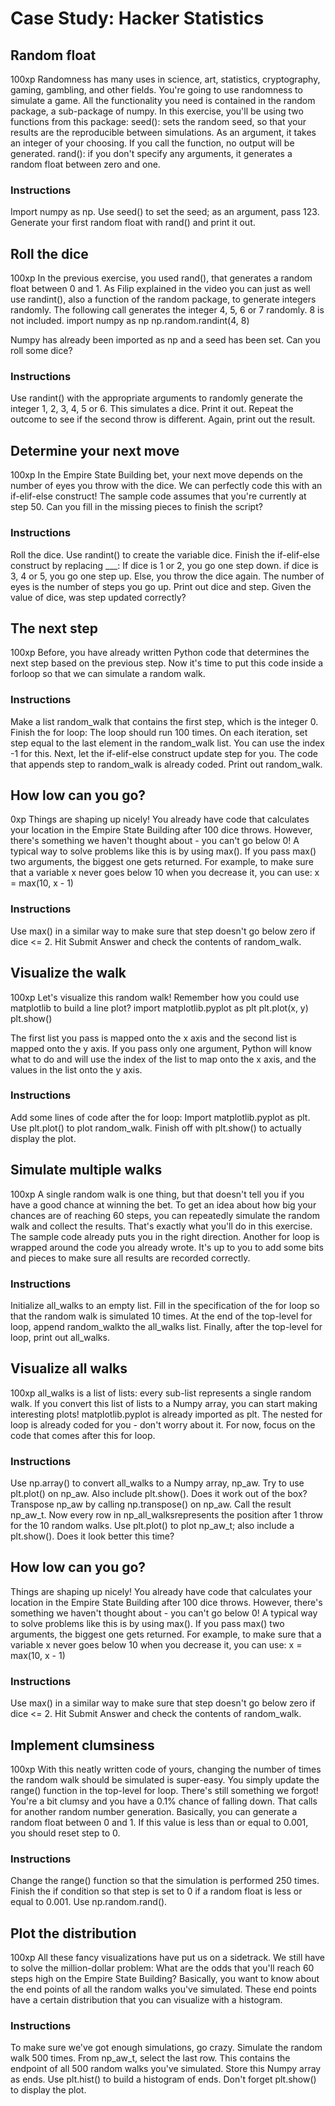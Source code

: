 # Case Study: Hacker Statistics

## Random float
100xp
Randomness has many uses in science, art, statistics, cryptography, gaming, gambling, and other fields. You're going to use randomness to simulate a game.
All the functionality you need is contained in the random package, a sub-package of numpy. In this exercise, you'll be using two functions from this package:
seed(): sets the random seed, so that your results are the reproducible between simulations. As an argument, it takes an integer of your choosing. If you call the function, no output will be generated.
rand(): if you don't specify any arguments, it generates a random float between zero and one.
### Instructions
Import numpy as np.
Use seed() to set the seed; as an argument, pass 123.
Generate your first random float with rand() and print it out.

## Roll the dice
100xp
In the previous exercise, you used rand(), that generates a random float between 0 and 1.
As Filip explained in the video you can just as well use randint(), also a function of the random package, to generate integers randomly. The following call generates the integer 4, 5, 6 or 7 randomly. 8 is not included.
import numpy as np
np.random.randint(4, 8)


Numpy has already been imported as np and a seed has been set. Can you roll some dice?
### Instructions
Use randint() with the appropriate arguments to randomly generate the integer 1, 2, 3, 4, 5 or 6. This simulates a dice. Print it out.
Repeat the outcome to see if the second throw is different. Again, print out the result.
## Determine your next move
100xp
In the Empire State Building bet, your next move depends on the number of eyes you throw with the dice. We can perfectly code this with an if-elif-else construct!
The sample code assumes that you're currently at step 50. Can you fill in the missing pieces to finish the script?
### Instructions
Roll the dice. Use randint() to create the variable dice.
Finish the if-elif-else construct by replacing ___:
If dice is 1 or 2, you go one step down.
if dice is 3, 4 or 5, you go one step up.
Else, you throw the dice again. The number of eyes is the number of steps you go up.
Print out dice and step. Given the value of dice, was step updated correctly?

## The next step
100xp
Before, you have already written Python code that determines the next step based on the previous step. Now it's time to put this code inside a forloop so that we can simulate a random walk.
### Instructions
Make a list random_walk that contains the first step, which is the integer 0.
Finish the for loop:
The loop should run 100 times.
On each iteration, set step equal to the last element in the random_walk list. You can use the index -1 for this.
Next, let the if-elif-else construct update step for you.
The code that appends step to random_walk is already coded.
Print out random_walk.
## How low can you go?
0xp
Things are shaping up nicely! You already have code that calculates your location in the Empire State Building after 100 dice throws. However, there's something we haven't thought about - you can't go below 0!
A typical way to solve problems like this is by using max(). If you pass max() two arguments, the biggest one gets returned. For example, to make sure that a variable x never goes below 10 when you decrease it, you can use:
x = max(10, x - 1)


### Instructions
Use max() in a similar way to make sure that step doesn't go below zero if dice <= 2.
Hit Submit Answer and check the contents of random_walk.
## Visualize the walk
100xp
Let's visualize this random walk! Remember how you could use matplotlib to build a line plot?
import matplotlib.pyplot as plt
plt.plot(x, y)
plt.show()


The first list you pass is mapped onto the x axis and the second list is mapped onto the y axis.
If you pass only one argument, Python will know what to do and will use the index of the list to map onto the x axis, and the values in the list onto the y axis.
### Instructions
Add some lines of code after the for loop:
Import matplotlib.pyplot as plt.
Use plt.plot() to plot random_walk.
Finish off with plt.show() to actually display the plot.

## Simulate multiple walks
100xp
A single random walk is one thing, but that doesn't tell you if you have a good chance at winning the bet.
To get an idea about how big your chances are of reaching 60 steps, you can repeatedly simulate the random walk and collect the results. That's exactly what you'll do in this exercise.
The sample code already puts you in the right direction. Another for loop is wrapped around the code you already wrote. It's up to you to add some bits and pieces to make sure all results are recorded correctly.
### Instructions
Initialize all_walks to an empty list.
Fill in the specification of the for loop so that the random walk is simulated 10 times.
At the end of the top-level for loop, append random_walkto the all_walks list.
Finally, after the top-level for loop, print out all_walks.

## Visualize all walks
100xp
all_walks is a list of lists: every sub-list represents a single random walk. If you convert this list of lists to a Numpy array, you can start making interesting plots! matplotlib.pyplot is already imported as plt.
The nested for loop is already coded for you - don't worry about it. For now, focus on the code that comes after this for loop.
### Instructions
Use np.array() to convert all_walks to a Numpy array, np_aw.
Try to use plt.plot() on np_aw. Also include plt.show(). Does it work out of the box?
Transpose np_aw by calling np.transpose() on np_aw. Call the result np_aw_t. Now every row in np_all_walksrepresents the position after 1 throw for the 10 random walks.
Use plt.plot() to plot np_aw_t; also include a plt.show(). Does it look better this time?

## How low can you go?
Things are shaping up nicely! You already have code that calculates your location in the Empire State Building after 100 dice throws. However, there's something we haven't thought about - you can't go below 0!
A typical way to solve problems like this is by using max(). If you pass max() two arguments, the biggest one gets returned. For example, to make sure that a variable x never goes below 10 when you decrease it, you can use:
x = max(10, x - 1)


### Instructions
Use max() in a similar way to make sure that step doesn't go below zero if dice <= 2.
Hit Submit Answer and check the contents of random_walk.

## Implement clumsiness
100xp
With this neatly written code of yours, changing the number of times the random walk should be simulated is super-easy. You simply update the range() function in the top-level for loop.
There's still something we forgot! You're a bit clumsy and you have a 0.1% chance of falling down. That calls for another random number generation. Basically, you can generate a random float between 0 and 1. If this value is less than or equal to 0.001, you should reset step to 0.
### Instructions
Change the range() function so that the simulation is performed 250 times.
Finish the if condition so that step is set to 0 if a random float is less or equal to 0.001. Use np.random.rand().
## Plot the distribution
100xp
All these fancy visualizations have put us on a sidetrack. We still have to solve the million-dollar problem: What are the odds that you'll reach 60 steps high on the Empire State Building?
Basically, you want to know about the end points of all the random walks you've simulated. These end points have a certain distribution that you can visualize with a histogram.
### Instructions
To make sure we've got enough simulations, go crazy. Simulate the random walk 500 times.
From np_aw_t, select the last row. This contains the endpoint of all 500 random walks you've simulated. Store this Numpy array as ends.
Use plt.hist() to build a histogram of ends. Don't forget plt.show() to display the plot.




